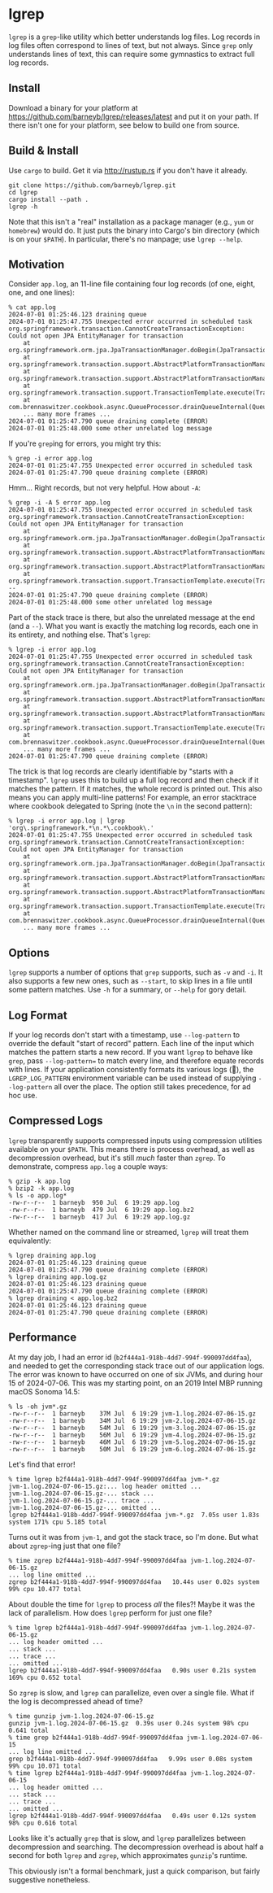 # lgrep

`lgrep` is a `grep`-like utility which better understands log files. Log records in log files often correspond to lines
of text, but not always. Since `grep` only understands lines of text, this can require some gymnastics to extract full
log records.

## Install

Download a binary for your platform at https://github.com/barneyb/lgrep/releases/latest and put it on your path. If
there isn't one for your platform, see below to build one from source.

## Build & Install

Use `cargo` to build. Get it via http://rustup.rs if you don't have it already.

```
git clone https://github.com/barneyb/lgrep.git
cd lgrep
cargo install --path .
lgrep -h
```

Note that this isn't a "real" installation as a package manager (e.g., `yum` or `homebrew`) would do. It just puts the
binary into Cargo's bin directory (which is on your `$PATH`). In particular, there's no manpage; use `lgrep --help`.

## Motivation

Consider `app.log`, an 11-line file containing four log records (of one, eight, one, and one lines):

```
% cat app.log
2024-07-01 01:25:46.123 draining queue
2024-07-01 01:25:47.755 Unexpected error occurred in scheduled task
org.springframework.transaction.CannotCreateTransactionException: Could not open JPA EntityManager for transaction
    at org.springframework.orm.jpa.JpaTransactionManager.doBegin(JpaTransactionManager.java:466)
    at org.springframework.transaction.support.AbstractPlatformTransactionManager.startTransaction(AbstractPlatformTransactionManager.java:531)
    at org.springframework.transaction.support.AbstractPlatformTransactionManager.getTransaction(AbstractPlatformTransactionManager.java:405)
    at org.springframework.transaction.support.TransactionTemplate.execute(TransactionTemplate.java:137)
    at com.brennaswitzer.cookbook.async.QueueProcessor.drainQueueInternal(QueueProcessor.java:68)
    ... many more frames ...
2024-07-01 01:25:47.790 queue draining complete (ERROR)
2024-07-01 01:25:48.000 some other unrelated log message
```

If you're `grep`ing for errors, you might try this:

```
% grep -i error app.log
2024-07-01 01:25:47.755 Unexpected error occurred in scheduled task
2024-07-01 01:25:47.790 queue draining complete (ERROR)
```

Hmm... Right records, but not very helpful. How about `-A`:

```
% grep -i -A 5 error app.log
2024-07-01 01:25:47.755 Unexpected error occurred in scheduled task
org.springframework.transaction.CannotCreateTransactionException: Could not open JPA EntityManager for transaction
    at org.springframework.orm.jpa.JpaTransactionManager.doBegin(JpaTransactionManager.java:466)
    at org.springframework.transaction.support.AbstractPlatformTransactionManager.startTransaction(AbstractPlatformTransactionManager.java:531)
    at org.springframework.transaction.support.AbstractPlatformTransactionManager.getTransaction(AbstractPlatformTransactionManager.java:405)
    at org.springframework.transaction.support.TransactionTemplate.execute(TransactionTemplate.java:137)
--
2024-07-01 01:25:47.790 queue draining complete (ERROR)
2024-07-01 01:25:48.000 some other unrelated log message
```

Part of the stack trace is there, but also the unrelated message at the end (and a `--`). What you want is exactly the
matching log records, each one in its entirety, and nothing else. That's `lgrep`:

```
% lgrep -i error app.log
2024-07-01 01:25:47.755 Unexpected error occurred in scheduled task
org.springframework.transaction.CannotCreateTransactionException: Could not open JPA EntityManager for transaction
    at org.springframework.orm.jpa.JpaTransactionManager.doBegin(JpaTransactionManager.java:466)
    at org.springframework.transaction.support.AbstractPlatformTransactionManager.startTransaction(AbstractPlatformTransactionManager.java:531)
    at org.springframework.transaction.support.AbstractPlatformTransactionManager.getTransaction(AbstractPlatformTransactionManager.java:405)
    at org.springframework.transaction.support.TransactionTemplate.execute(TransactionTemplate.java:137)
    at com.brennaswitzer.cookbook.async.QueueProcessor.drainQueueInternal(QueueProcessor.java:68)
    ... many more frames ...
2024-07-01 01:25:47.790 queue draining complete (ERROR)
```

The trick is that log records are clearly identifiable by "starts with a timestamp". `lgrep` uses this to build up a
full log record and then check if it matches the pattern. If it matches, the whole record is printed out. This also
means you can apply multi-line patterns! For example, an error stacktrace where cookbook delegated to Spring (note
the `\n` in the second pattern):

```
% lgrep -i error app.log | lgrep  'org\.springframework.*\n.*\.cookbook\.'
2024-07-01 01:25:47.755 Unexpected error occurred in scheduled task
org.springframework.transaction.CannotCreateTransactionException: Could not open JPA EntityManager for transaction
    at org.springframework.orm.jpa.JpaTransactionManager.doBegin(JpaTransactionManager.java:466)
    at org.springframework.transaction.support.AbstractPlatformTransactionManager.startTransaction(AbstractPlatformTransactionManager.java:531)
    at org.springframework.transaction.support.AbstractPlatformTransactionManager.getTransaction(AbstractPlatformTransactionManager.java:405)
    at org.springframework.transaction.support.TransactionTemplate.execute(TransactionTemplate.java:137)
    at com.brennaswitzer.cookbook.async.QueueProcessor.drainQueueInternal(QueueProcessor.java:68)
    ... many more frames ...
```

## Options

`lgrep` supports a number of options that `grep` supports, such as `-v` and `-i`. It also supports a few new ones, such
as `--start`, to skip lines in a file until some pattern matches. Use `-h` for a summary, or `--help` for gory detail.

## Log Format

If your log records don't start with a timestamp, use `--log-pattern` to override the default "start of record" pattern.
Each line of the input which matches the pattern starts a new record. If you want `lgrep` to behave like `grep`, pass
`--log-pattern=` to match every line, and therefore equate records with lines. If your application consistently formats
its various logs (🤞), the `LGREP_LOG_PATTERN` environment variable can be used instead of supplying `--log-pattern` all
over the place. The option still takes precedence, for ad hoc use.

## Compressed Logs

`lgrep` transparently supports compressed inputs using compression utilities available on your `$PATH`. This means there
is process overhead, as well as decompression overhead, but it's still _much_ faster than `zgrep`. To demonstrate,
compress `app.log` a couple ways:

```
% gzip -k app.log
% bzip2 -k app.log
% ls -o app.log*
-rw-r--r--  1 barneyb  950 Jul  6 19:29 app.log
-rw-r--r--  1 barneyb  479 Jul  6 19:29 app.log.bz2
-rw-r--r--  1 barneyb  417 Jul  6 19:29 app.log.gz
```

Whether named on the command line or streamed, `lgrep` will treat them equivalently:

```
% lgrep draining app.log
2024-07-01 01:25:46.123 draining queue
2024-07-01 01:25:47.790 queue draining complete (ERROR)
% lgrep draining app.log.gz
2024-07-01 01:25:46.123 draining queue
2024-07-01 01:25:47.790 queue draining complete (ERROR)
% lgrep draining < app.log.bz2
2024-07-01 01:25:46.123 draining queue
2024-07-01 01:25:47.790 queue draining complete (ERROR)
```

## Performance

At my day job, I had an error id (`b2f444a1-918b-4dd7-994f-990097dd4faa`), and needed to get the corresponding stack
trace out of our application logs. The error was known to have occurred on one of six JVMs, and during hour 15 of
2024-07-06. This was my starting point, on an 2019 Intel MBP running macOS Sonoma 14.5:

```
% ls -oh jvm*.gz
-rw-r--r--  1 barneyb    37M Jul  6 19:29 jvm-1.log.2024-07-06-15.gz
-rw-r--r--  1 barneyb    34M Jul  6 19:29 jvm-2.log.2024-07-06-15.gz
-rw-r--r--  1 barneyb    54M Jul  6 19:29 jvm-3.log.2024-07-06-15.gz
-rw-r--r--  1 barneyb    56M Jul  6 19:29 jvm-4.log.2024-07-06-15.gz
-rw-r--r--  1 barneyb    46M Jul  6 19:29 jvm-5.log.2024-07-06-15.gz
-rw-r--r--  1 barneyb    50M Jul  6 19:29 jvm-6.log.2024-07-06-15.gz
```

Let's find that error!

```
% time lgrep b2f444a1-918b-4dd7-994f-990097dd4faa jvm-*.gz
jvm-1.log.2024-07-06-15.gz:... log header omitted ...
jvm-1.log.2024-07-06-15.gz-... stack ...
jvm-1.log.2024-07-06-15.gz-... trace ...
jvm-1.log.2024-07-06-15.gz-... omitted ...
lgrep b2f444a1-918b-4dd7-994f-990097dd4faa jvm-*.gz  7.05s user 1.83s system 171% cpu 5.185 total
```

Turns out it was from `jvm-1`, and got the stack trace, so I'm done. But what about `zgrep`-ing just that one file?

```
% time zgrep b2f444a1-918b-4dd7-994f-990097dd4faa jvm-1.log.2024-07-06-15.gz
... log line omitted ...
zgrep b2f444a1-918b-4dd7-994f-990097dd4faa   10.44s user 0.02s system 99% cpu 10.477 total
```

About double the time for `lgrep` to process _all_ the files?! Maybe it was the lack of parallelism. How does `lgrep`
perform for just one file?

```
% time lgrep b2f444a1-918b-4dd7-994f-990097dd4faa jvm-1.log.2024-07-06-15.gz
... log header omitted ...
... stack ...
... trace ...
... omitted ...
lgrep b2f444a1-918b-4dd7-994f-990097dd4faa   0.90s user 0.21s system 169% cpu 0.652 total
```

So `zgrep` is slow, and `lgrep` can parallelize, even over a single file. What if the log is decompressed ahead of time?

```
% time gunzip jvm-1.log.2024-07-06-15.gz
gunzip jvm-1.log.2024-07-06-15.gz  0.39s user 0.24s system 98% cpu 0.641 total
% time grep b2f444a1-918b-4dd7-994f-990097dd4faa jvm-1.log.2024-07-06-15
... log line omitted ...
grep b2f444a1-918b-4dd7-994f-990097dd4faa   9.99s user 0.08s system 99% cpu 10.071 total
% time lgrep b2f444a1-918b-4dd7-994f-990097dd4faa jvm-1.log.2024-07-06-15
... log header omitted ...
... stack ...
... trace ...
... omitted ...
lgrep b2f444a1-918b-4dd7-994f-990097dd4faa   0.49s user 0.12s system 98% cpu 0.616 total
```

Looks like it's actually `grep` that is slow, and `lgrep` parallelizes between decompression and searching. The
decompression overhead is about half a second for both `lgrep` and `zgrep`, which approximates `gunzip`'s runtime.

This obviously isn't a formal benchmark, just a quick comparison, but fairly suggestive nonetheless.
